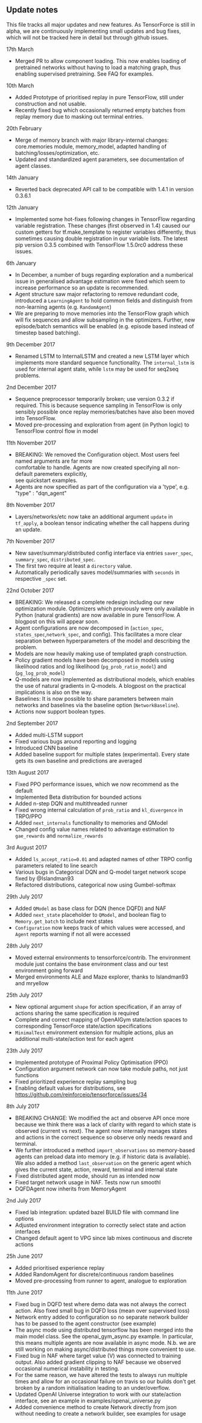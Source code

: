 Update notes
------------

This file tracks all major updates and new features. As TensorForce is still in alpha, 
we are continuously implementing small updates and bug fixes, which will not
be tracked here in detail but through github issues.

17th March

- Merged PR to allow component loading. This now enables loading of pretrained
  networks without having to load a matching graph, thus enabling supervised
  pretraining. See FAQ for examples.

10th March

- Added Prototype of prioritised replay in pure TensorFlow, still under construction and not
  usable. 
- Recently fixed bug which occasionally returned empty batches from replay memory due to
  masking out terminal entries.

20th February

- Merge of memory branch with major library-internal changes: core.memories module, memory_model,
  adapted handling of batching/losses/optimization, etc.
- Updated and standardized agent parameters, see documentation of agent classes.

14th January

- Reverted back deprecated API call to be compatible with 1.4.1 in version 0.3.6.1

12th January

- Implemented some hot-fixes following changes in TensorFlow regarding variable registration.
  These changes (first observed in 1.4) caused our custom getters for tf.make_template to register
  variables differently, thus sometimes causing double registration in our variable lists.
  The latest pip version 0.3.5 combined with TensorFlow 1.5.0rc0 address these issues.

6th January

- In December, a number of bugs regarding exploration and a numberical issue in generalised 
  advantage estimation were fixed which seem to increase performance so an update is recommended.
- Agent structure saw major refactoring to remove redundant code, introduced a ```LearningAgent```
  to hold common fields and distinguish from non-learning agents (e.g. ```RandomAgent```)
- We are preparing to move memories into the TensorFlow graph which will fix sequences and allow subsampling
  in the optimizers. Further, new episode/batch semantics will be enabled (e.g. episode based instead of
  timestep based batching). 

9th December 2017

- Renamed LSTM to InternalLSTM and created a new LSTM layer which implements more standard
  sequence functionality. The ```internal_lstm``` is used for internal agent state, while
  ```lstm``` may be used for seq2seq problems.

2nd December 2017

- Sequence preprocessor temporarily broken; use version 0.3.2 if required. This is because sequence sampling
  in TensorFlow is only sensibly possible once replay memories/batches have also been moved into TensorFlow.
- Moved pre-processing and exploration from agent (in Python logic) to TensorFlow control flow in model

11th November 2017

- BREAKING: We removed the Configuration object. Most users feel named arguments are far more  
  comfortable to handle. Agents are now created specifying all non-default paremeters explicitly,  
  see quickstart examples.
- Agents are now specified as part of the configuration via a 'type', e.g. "type" : "dqn_agent" 

8th November 2017

- Layers/networks/etc now take an additional argument `update` in `tf_apply`, a boolean tensor indicating whether the call happens during an update.

7th November 2017

- New saver/summary/distributed config interface via entries `saver_spec`, `summary_spec`, `distributed_spec`.
- The first two require at least a `directory` value.
- Automatically periodically saves model/summaries with `seconds` in respective `_spec` set.

22nd October 2017

- BREAKING: We released a complete redesign including our new optimization module. Optimizers
  which previously were only available in Python (natural gradients) are now available in pure
  TensorFlow. A blogpost on this will appear soon.
- Agent configurations are now decomposed in (```action_spec```, ```states_spec```,```network_spec```, and config). 
  This facilitates a more clear separation between hyperparameters of the model and describing the problem.
- Models are now heavily making use of templated graph construction.
- Policy gradient models have been decomposed in models using likelihood ratios and log
  likelihood (```pg_prob_ratio_model```) and (```pg_log_prob_model```)
- Q-models are now implemented as distributional models, which enables the use of natural
  gradients in Q-models. A blogpost on the practical implications is also on the way.
- Baselines: It is now possible to share parameters between main networks and baselines via
  the baseline option (```NetworkBaseline```).
- Actions now support boolean types.

2nd September 2017

- Added multi-LSTM support
- Fixed various bugs around reporting and logging
- Introduced CNN baseline
- Added baseline support for multiple states (experimental). Every state gets its own baseline
  and predictions are averaged

13th August 2017

- Fixed PPO performance issues, which we now recommend as the default
- Implemented Beta distribution for bounded actions
- Added n-step DQN and multithreaded runner
- Fixed wrong internal calculation of `prob_ratio` and `kl_divergence` in TRPO/PPO
- Added `next_internals` functionality to memories and QModel
- Changed config value names related to advantage estimation to `gae_rewards` and `normalize_rewards`


3rd August 2017

- Added `ls_accept_ratio=0.01` and adapted names of other TRPO config parameters related to line search
- Various bugs in Categorical DQN and Q-model target network scope fixed by @Islandman93
- Refactored distributions, categorical now using Gumbel-softmax

29th July 2017

- Added `QModel` as base class for DQN (hence DQFD) and NAF
- Added `next_state` placeholder to `QModel`, and boolean flag to `Memory.get_batch` to include next states
- `Configuration` now keeps track of which values were accessed, and `Agent` reports warning if not all were accessed


28th July 2017

- Moved external environments to tensorforce/contrib. The environment module just contains the base environment  class and our test environment going forward
- Merged environments ALE and Maze explorer, thanks to Islandman93 and mryellow


25th July 2017

- New optional argument `shape` for action specification, if an array of actions sharing the same specification is required
- Complete and correct mapping of OpenAIGym state/action spaces to corresponding TensorForce state/action specifications
- `MinimalTest` environment extension for multiple actions, plus an additional multi-state/action test for each agent


23th July 2017

- Implemented prototype of Proximal Policy Optimisation (PPO)
- Configuration argument network can now take module paths, not just functions
- Fixed prioritized experience replay sampling bug
- Enabling default values for distributions, see https://github.com/reinforceio/tensorforce/issues/34


8th July 2017

- BREAKING CHANGE: We modified the act and observe API once more because we think there was
a lack of clarity with regard to which state is observed (current vs next). The agent now internally
manages states and actions in the correct sequence so observe only needs reward and terminal.
- We further introduced a method ```import_observations``` so memory-based agents can preload
data into memory (e.g. if historic data is available). We also added a method ```last_observation```
on the generic agent which gives the current state, action, reward, terminal and internal state
- Fixed distributed agent mode, should run as intended now
- Fixed target network usage in NAF. Tests now run smoothl
- DQFDAgent now inherits from MemoryAgent


2nd July 2017

- Fixed lab integration: updated bazel BUILD file with command line options
- Adjusted environment integration to correctly select state and action interfaces
- Changed default agent to VPG since lab mixes continuous and discrete actions


25h June 2017

-   Added prioritised experience replay
-   Added RandomAgent for discrete/continuous random baselines
-   Moved pre-processing from runner to agent, analogue to exploration


11th June 2017

-   Fixed bug in DQFD test where demo data was not always the
    correct action. Also fixed small bug in DQFD loss (mean over
    supervised loss)
-   Network entry added to configuration so no separate network builder
    has to be passed to the agent constructor (see example)
-   The async mode using distributed tensorflow has been merged into the
    main model class. See the openai\_gym\_async.py example. In
    particular, this means multiple agents are now available in
    async mode. N.b. we are still working on making async/distributed
    things more convenient to use.
-   Fixed bug in NAF where target value (V) was connected to
    training output. Also added gradient clipping to NAF because we
    observed occasional numerical instability in testing.
-   For the same reason, we have altered the tests to always run
    multiple times and allow for an occasional failure on travis so our
    builds don't get broken by a random initialisation leading to
    an under/overflow.
-   Updated OpenAI Universe integration to work with our state/action
    interface, see an example in examples/openai\_universe.py
-   Added convenience method to create Network directly from json
    without needing to create a network builder, see examples for usage
